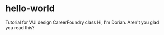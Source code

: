 # hello-world
Tutorial for VUI design CareerFoundry class
Hi, I'm Dorian. Aren't you glad you read this?
